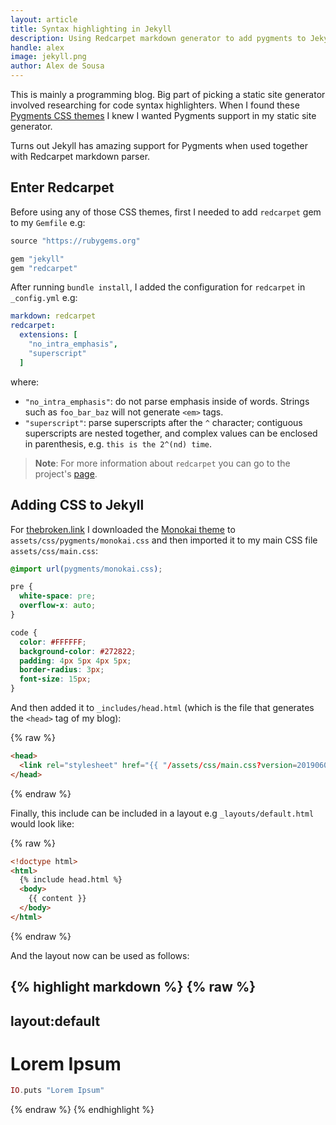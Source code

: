 ```yaml
---
layout: article
title: Syntax highlighting in Jekyll
description: Using Redcarpet markdown generator to add pygments to Jekyll
handle: alex
image: jekyll.png
author: Alex de Sousa
---
```


This is mainly a programming blog. Big part of picking a static site generator
involved researching for code syntax highlighters. When I found these
[Pygments CSS themes](http://jwarby.github.io/jekyll-pygments-themes/languages/javascript.html)
I knew I wanted Pygments support in my static site generator.

Turns out Jekyll has amazing support for Pygments when used together with
Redcarpet markdown parser.

## Enter Redcarpet

Before using any of those CSS themes, first I needed to add `redcarpet` gem
to my `Gemfile` e.g:

```ruby
source "https://rubygems.org"

gem "jekyll"
gem "redcarpet"
```

After running `bundle install`, I added the configuration for `redcarpet` in
`_config.yml` e.g:

```yaml
markdown: redcarpet
redcarpet:
  extensions: [
    "no_intra_emphasis",
    "superscript"
  ]
```

where:

- `"no_intra_emphasis"`: do not parse emphasis inside of words. Strings such as
  `foo_bar_baz` will not generate `<em>` tags.
- `"superscript"`: parse superscripts after the `^` character; contiguous
  superscripts are nested together, and complex values can be enclosed in
  parenthesis, e.g. `this is the 2^(nd) time`.

> **Note**: For more information about `redcarpet` you can go to the project's
> [page](https://github.com/vmg/redcarpet).

## Adding CSS to Jekyll

For [thebroken.link](https://thebroken.link) I downloaded the
[Monokai theme](https://raw.githubusercontent.com/jwarby/pygments-css/master/monokai.css)
to `assets/css/pygments/monokai.css` and then imported it to my main CSS file
`assets/css/main.css`:

```css
@import url(pygments/monokai.css);

pre {
  white-space: pre;
  overflow-x: auto;
}

code {
  color: #FFFFFF;
  background-color: #272822;
  padding: 4px 5px 4px 5px;
  border-radius: 3px;
  font-size: 15px;
}
```

And then added it to `_includes/head.html` (which is the file that generates
the `<head>` tag of my blog):

{% raw %}
```html
<head>
  <link rel="stylesheet" href="{{ "/assets/css/main.css?version=20190601" | prepend: site.baseurl }}">
</head>
```
{% endraw %}

Finally, this include can be included in a layout e.g `_layouts/default.html`
would look like:

{% raw %}
```html
<!doctype html>
<html>
  {% include head.html %}
  <body>
    {{ content }}
  </body>
</html>
```
{% endraw %}

And the layout now can be used as follows:

{% highlight markdown %}
{% raw %}
---
layout:default
---

# Lorem Ipsum

```elixir
IO.puts "Lorem Ipsum"
```
{% endraw %}
{% endhighlight %}

